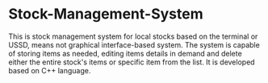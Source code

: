 # Stock-Management-System
This is stock management system for local stocks based on the terminal or USSD, means not graphical interface-based system. The system is capable of storing items as needed, editing items details in demand and delete either the entire stock's items or specific item from the list. It is developed based on C++ language.

